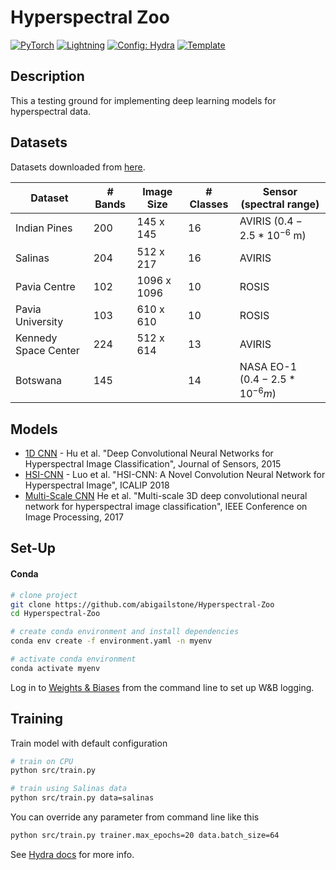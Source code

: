 # Hyperspectral Zoo

<a href="https://pytorch.org/get-started/locally/"><img alt="PyTorch" src="https://img.shields.io/badge/PyTorch-ee4c2c?logo=pytorch&logoColor=white"></a>
<a href="https://pytorchlightning.ai/"><img alt="Lightning" src="https://img.shields.io/badge/-Lightning-792ee5?logo=pytorchlightning&logoColor=white"></a>
<a href="https://hydra.cc/"><img alt="Config: Hydra" src="https://img.shields.io/badge/Config-Hydra-89b8cd"></a>
<a href="https://github.com/ashleve/lightning-hydra-template"><img alt="Template" src="https://img.shields.io/badge/-Lightning--Hydra--Template-017F2F?style=flat&logo=github&labelColor=gray"></a><br>


## Description

This a testing ground for implementing deep learning models for hyperspectral data.

## Datasets

Datasets downloaded from [here](https://www.ehu.eus/ccwintco/index.php?title=Hyperspectral_Remote_Sensing_Scenes).

 | Dataset | # Bands | Image Size  |# Classes | Sensor (spectral range) |
 | --- | --- | --- | --- | --- |
 | Indian Pines | 200 | 145 x 145 | 16 | AVIRIS ($0.4 - 2.5 * 10^{-6}$ m)|
 | Salinas | 204 | 512 x 217 | 16 | AVIRIS |
 | Pavia Centre | 102 | 1096 x 1096 | 10 | ROSIS |
 | Pavia University | 103 | 610 x 610 | 10 | ROSIS |
 | Kennedy Space Center | 224 | 512 x 614 | 13 | AVIRIS |
 | Botswana | 145 | | 14 | NASA EO-1 ($0.4 - 2.5 * 10^{-6} m$) |

## Models
- [1D CNN](https://onlinelibrary.wiley.com/doi/pdf/10.1155/2015/258619) -  Hu et al. "Deep Convolutional Neural Networks for Hyperspectral Image Classification", Journal of Sensors, 2015
- [HSI-CNN](https://arxiv.org/pdf/1802.10478) -  Luo et al. "HSI-CNN: A Novel Convolution Neural Network for Hyperspectral Image", ICALIP 2018
- [Multi-Scale CNN](https://ieeexplore.ieee.org/document/8297014) He et al. "Multi-scale 3D deep convolutional neural network for hyperspectral image classification", IEEE Conference on Image Processing, 2017

## Set-Up

#### Conda

```bash
# clone project
git clone https://github.com/abigailstone/Hyperspectral-Zoo
cd Hyperspectral-Zoo

# create conda environment and install dependencies
conda env create -f environment.yaml -n myenv

# activate conda environment
conda activate myenv
```

Log in to [Weights & Biases](https://wandb.ai/) from the command line to set up W&B logging.

## Training

Train model with default configuration

```bash
# train on CPU
python src/train.py

# train using Salinas data
python src/train.py data=salinas

```

You can override any parameter from command line like this

```bash
python src/train.py trainer.max_epochs=20 data.batch_size=64
```

See [Hydra docs](https://hydra.cc/) for more info.
